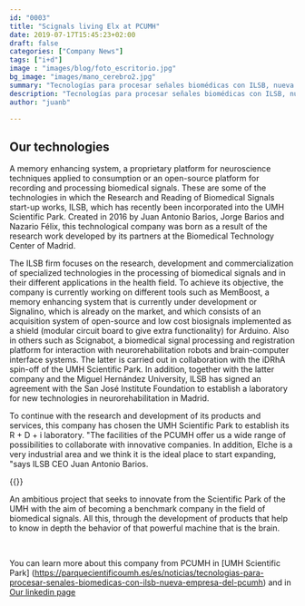 ```yaml
---
id: "0003"
title: "Scignals living Elx at PCUMH"
date: 2019-07-17T15:45:23+02:00
draft: false
categories: ["Company News"]
tags: ["i+d"]
image : "images/blog/foto_escritorio.jpg"
bg_image: "images/mano_cerebro2.jpg"
summary: "Tecnologías para procesar señales biomédicas con ILSB, nueva empresa del PCUMH"
description: "Tecnologías para procesar señales biomédicas con ILSB, nueva empresa del PCUMH"
author: "juanb"

---
```




## Our technologies


A memory enhancing system, a proprietary platform for neuroscience techniques applied to consumption or an open-source platform for recording and processing biomedical signals. These are some of the technologies in which the Research and Reading of Biomedical Signals start-up works, ILSB, which has recently been incorporated into the UMH Scientific Park. Created in 2016 by Juan Antonio Barios, Jorge Barios and Nazario Félix, this technological company was born as a result of the research work developed by its partners at the Biomedical Technology Center of Madrid.


The ILSB firm focuses on the research, development and commercialization of specialized technologies in the processing of biomedical signals and in their different applications in the health field. To achieve its objective, the company is currently working on different tools such as MemBoost, a memory enhancing system that is currently under development or Signalino, which is already on the market, and which consists of an acquisition system of open-source and low cost biosignals implemented as a shield (modular circuit board to give extra functionality) for Arduino. Also in others such as Scignabot, a biomedical signal processing and registration platform for interaction with neurorehabilitation robots and brain-computer interface systems. The latter is carried out in collaboration with the iDRhA spin-off of the UMH Scientific Park. In addition, together with the latter company and the Miguel Hernández University, ILSB has signed an agreement with the San José Institute Foundation to establish a laboratory for new technologies in neurorehabilitation in Madrid.


To continue with the research and development of its products and services, this company has chosen the UMH Scientific Park to establish its R + D + i laboratory. "The facilities of the PCUMH offer us a wide range of possibilities to collaborate with innovative companies. In addition, Elche is a very industrial area and we think it is the ideal place to start expanding, "says ILSB CEO Juan Antonio Barios.

{{<youtube r6oo7k2ro-I>}}


An ambitious project that seeks to innovate from the Scientific Park of the UMH with the aim of becoming a benchmark company in the field of biomedical signals. All this, through the development of products that help to know in depth the behavior of that powerful machine that is the brain.

 

You can learn more about this company from PCUMH in [UMH Scientific Park] (https://parquecientificoumh.es/es/noticias/tecnologias-para-procesar-senales-biomedicas-con-ilsb-nueva-empresa-del-pcumh) and in [Our linkedin page](https://es.linkedin.com/company/scignals)








